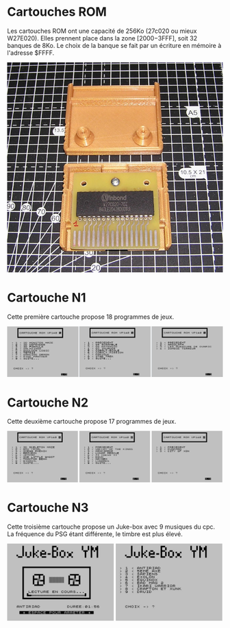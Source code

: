 # Cartouches ROM

Les cartouches ROM ont une capacité de 256Ko (27c020 ou mieux W27E020). Elles prennent place dans la zone [$2000-$3FFF], soit 32 banques de 8Ko.
Le choix de la banque se fait par un écriture en mémoire à l'adresse $FFFF.

![Cartouche](./cartouche.jpg?raw=true "Optional Title")

# Cartouche N1
Cette première cartouche propose 18 programmes de jeux.

![Cartouche N1](./menu_N1.jpg?raw=true "Optional Title")


# Cartouche N2
Cette deuxième cartouche propose 17 programmes de jeux.

![Cartouche N2](./Menu_N2.jpg?raw=true "Optional Title")


# Cartouche N3
Cette troisième cartouche propose un Juke-box avec 9 musiques du cpc. La fréquence du PSG étant différente, le timbre est plus élevé.

![Cartouche N3](./Menu_N3.jpg?raw=true "Optional Title")

